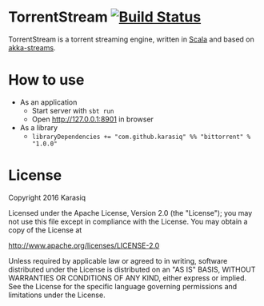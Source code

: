 # TorrentStream [![Build Status](https://travis-ci.org/Karasiq/torrentstream.svg?branch=master)](https://travis-ci.org/Karasiq/torrentstream)
TorrentStream is a torrent streaming engine, written in [Scala](http://scala-lang.org/) and based on [akka-streams](http://doc.akka.io/docs/akka-stream-and-http-experimental/current/scala/stream-index.html).

# How to use
* As an application
  * Start server with `sbt run`
  * Open http://127.0.0.1:8901 in browser
* As a library
  * `libraryDependencies += "com.github.karasiq" %% "bittorrent" % "1.0.0"`

# License
Copyright 2016 Karasiq

Licensed under the Apache License, Version 2.0 (the "License");
you may not use this file except in compliance with the License.
You may obtain a copy of the License at

  http://www.apache.org/licenses/LICENSE-2.0

Unless required by applicable law or agreed to in writing, software
distributed under the License is distributed on an "AS IS" BASIS,
WITHOUT WARRANTIES OR CONDITIONS OF ANY KIND, either express or implied.
See the License for the specific language governing permissions and
limitations under the License.
